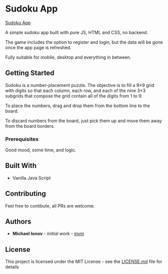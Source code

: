 # Sudoku App

[Sudoku App](https://mikes-sudoku-app.tk)

A simple sudoku app built with pure JS, HTML and CSS, no backend.

The game includes the option to register and login, but the data will be gone once the app page is refreshed.

Fully suitable for mobile, desktop and everything in between.

## Getting Started

Sudoku is a number-placement puzzle. The objective is to fill a 9×9 grid with digits so that each column, each row, and each of the nine 3×3 subgrids that compose the grid contain all of the digits from 1 to 9.

To place the numbers, drag and drop them from the bottom line to the board.

To discard numbers from the board, just pick them up and move them away from the board borders.

### Prerequisites

Good mood, some time, and logic.

## Built With

* Vanilla Java Script

## Contributing

Feel free to contibute, all PRs are welcome.

## Authors

* **Michael Ionov** - *Initial work* - [invm](https://github.com/invm)

## License

This project is licensed under the MIT License - see the [LICENSE.md](https://github.com/invm/sudoku-app/blob/master/LICENSE) file for details


